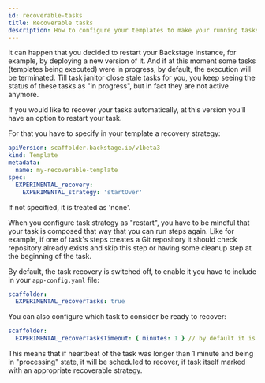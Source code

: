 ```yaml
---
id: recoverable-tasks
title: Recoverable tasks
description: How to configure your templates to make your running tasks recover after system restart
---
```


It can happen that you decided to restart your Backstage instance, for example, by deploying a new version of it.
And if at this moment some tasks (templates being executed) were in progress, by default, the execution
will be terminated. Till task janitor close stale tasks for you, you keep seeing the status of these tasks
as "in progress", but in fact they are not active anymore.

If you would like to recover your tasks automatically, at this version you'll have an option to restart your task.

For that you have to specify in your template a recovery strategy:

```yaml
apiVersion: scaffolder.backstage.io/v1beta3
kind: Template
metadata:
  name: my-recoverable-template
spec:
  EXPERIMENTAL_recovery:
    EXPERIMENTAL_strategy: 'startOver'
```

If not specified, it is treated as 'none'.

When you configure task strategy as "restart", you have to be mindful that your task is composed that way that you can
run steps again. Like for example, if one of task's steps creates a Git repository it should check repository already
exists and skip this step or having some cleanup step at the beginning of the task.

By default, the task recovery is switched off, to enable it you have to include in your `app-config.yaml` file:

```yaml
scaffolder:
  EXPERIMENTAL_recoverTasks: true
```

You can also configure which task to consider be ready to recover:

```yaml
scaffolder:
  EXPERIMENTAL_recoverTasksTimeout: { minutes: 1 } // by default it is 30 seconds
```

This means that if heartbeat of the task was longer than 1 minute and being in "processing" state, it will be
scheduled to recover, if task itself marked with an appropriate recoverable strategy.
